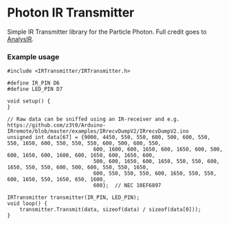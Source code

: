 Photon IR Transmitter
========

Simple IR Transmitter library for the Particle Photon. Full credit goes to [AnalysIR](http://www.analysir.com/blog/2015/06/10/simple-infrared-pwm-on-arduino-part-2-raw-ir-signals/).

### Example usage
```
#include <IRTransmitter/IRTransmitter.h>

#define IR_PIN D6
#define LED_PIN D7

void setup() {
}

// Raw data can be sniffed using an IR-receiver and e.g. https://github.com/z3t0/Arduino-IRremote/blob/master/examples/IRrecvDumpV2/IRrecvDumpV2.ino
unsigned int data[67] = {9000, 4450, 550, 550, 600, 500, 600, 550, 550, 1650, 600, 550, 550, 550, 600, 500, 600, 550,
                            600, 1600, 600, 1650, 600, 1650, 600, 500, 600, 1650, 600, 1600, 600, 1650, 600, 1650, 600,
                            500, 600, 1650, 600, 1650, 550, 550, 600, 1650, 550, 550, 600, 500, 600, 550, 550, 1650,
                            600, 550, 550, 550, 600, 1650, 550, 550, 600, 1650, 550, 1650, 650, 1600,
                            600};  // NEC 10EF6897

IRTransmitter transmitter(IR_PIN, LED_PIN);
void loop() {
    transmitter.Transmit(data, sizeof(data) / sizeof(data[0]));
}
```

